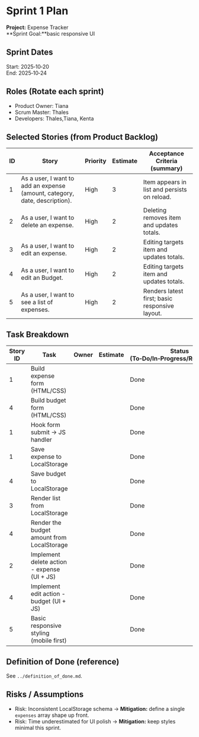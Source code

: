 # Sprint 1 Plan

**Project:** Expense Tracker  
**Sprint Goal:**basic responsive UI

## Sprint Dates
Start: 2025‑10‑20  
End: 2025‑10‑24

## Roles (Rotate each sprint)
- Product Owner: Tiana
- Scrum Master: Thales
- Developers: Thales,Tiana, Kenta

## Selected Stories (from Product Backlog)
| ID | Story | Priority | Estimate | Acceptance Criteria (summary) |
|---|---|---|---|---|
| 1 | As a user, I want to add an expense (amount, category, date, description). | High | 3 | Item appears in list and persists on reload. |
| 2 | As a user, I want to delete an expense. | High | 2 | Deleting removes item and updates totals. |
| 3 | As a user, I want to edit an expense. | High | 2 | Editing targets item and updates totals. |
| 4 | As a user, I want to edit an Budget. | High | 2 | Editing targets item and updates totals. |
| 5 | As a user, I want to see a list of expenses. | High | 2 | Renders latest first; basic responsive layout. |

## Task Breakdown
| Story ID | Task | Owner | Estimate | Status (To‑Do/In‑Progress/Review/Done) |
|---|---|---|---|---|
| 1 | Build expense form (HTML/CSS) |  |  | Done |
| 4 | Build budget form (HTML/CSS) |  |  | Done |
| 1 | Hook form submit → JS handler |  |  | Done |
| 1 | Save expense to LocalStorage |  |  | Done |
| 4 | Save budget to LocalStorage |  |  | Done |
| 3 | Render list from LocalStorage |  |  | Done |
| 4 | Render the budget amount from LocalStorage |  |  | Done |
| 2 | Implement delete action - expense (UI + JS) |  |  | Done |
| 4 | Implement edit action - budget (UI + JS) |  |  | Done |
| 5 | Basic responsive styling (mobile first) |  |  | Done |

## Definition of Done (reference)
See `../definition_of_done.md`.

## Risks / Assumptions
- Risk: Inconsistent LocalStorage schema → **Mitigation:** define a single `expenses` array shape up front.
- Risk: Time underestimated for UI polish → **Mitigation:** keep styles minimal this sprint.
